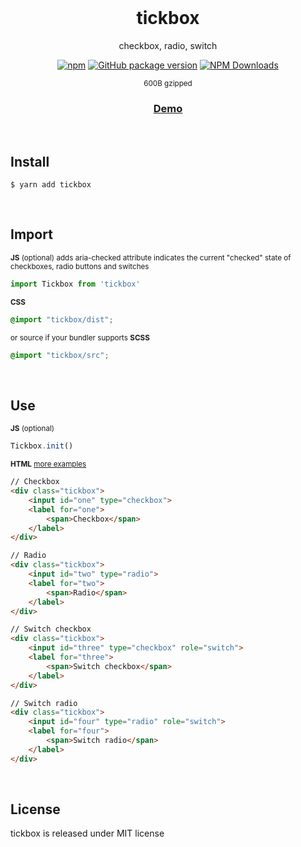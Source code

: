 <div align="center">
<br>
<h1>tickbox</h1>
<p>checkbox, radio, switch</p>

[![npm](https://img.shields.io/npm/v/tickbox.svg?colorB=brightgreen)](https://www.npmjs.com/package/tickbox)
[![GitHub package version](https://img.shields.io/github/package-json/v/ux-ui-pro/tickbox.svg)](https://github.com/ux-ui-pro/tickbox)
[![NPM Downloads](https://img.shields.io/npm/dm/tickbox.svg?style=flat)](https://www.npmjs.org/package/tickbox)

<p><sup>600B gzipped</sup></p>
<h3><a href="https://52kty3.csb.app/">Demo</a></h3>
</div>
<br>

## Install
```
$ yarn add tickbox
```
<br>

## Import
<sub>**JS** (optional) adds aria-checked attribute indicates the current "checked" state of checkboxes, radio buttons and switches</sub>
```javascript
import Tickbox from 'tickbox'
```
<sub>**CSS**</sub>
```css
@import "tickbox/dist";
```
<sub>or source if your bundler supports **SCSS**</sub>
```css
@import "tickbox/src";
```
<br>

## Use
<sub>**JS** (optional)</sub>
```javascript
Tickbox.init()
```
<sub>**HTML** <a href="https://52kty3.csb.app/">more examples</a></sub>
```html
// Checkbox
<div class="tickbox">
	<input id="one" type="checkbox">
	<label for="one">
		<span>Checkbox</span>
	</label>
</div>

// Radio
<div class="tickbox">
	<input id="two" type="radio">
	<label for="two">
		<span>Radio</span>
	</label>
</div>

// Switch checkbox
<div class="tickbox">
	<input id="three" type="checkbox" role="switch">
	<label for="three">
		<span>Switch checkbox</span>
	</label>
</div>

// Switch radio
<div class="tickbox">
	<input id="four" type="radio" role="switch">
	<label for="four">
		<span>Switch radio</span>
	</label>
</div>
```
<br>

## License
tickbox is released under MIT license